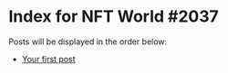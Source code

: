 # Index for NFT World #2037
Posts will be displayed in the order below:

- [Your first post](./001-first.md)

